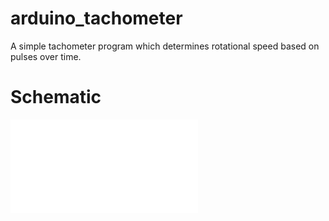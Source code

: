 # arduino_tachometer
A simple tachometer program which determines rotational speed based on pulses over time.

# Schematic
![Schematic file](arduino_tachometer_v1.pdf)
